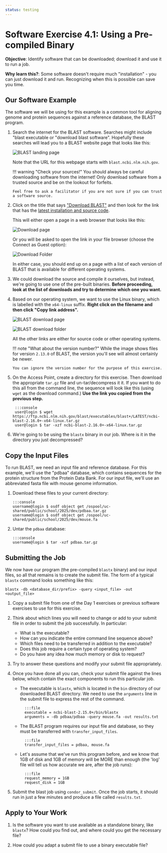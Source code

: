 ```yaml
---
status: testing
---
```


<style type="text/css"> pre em { font-style: normal; background-color: yellow; } pre strong { font-style: normal; font-weight: bold; color: \#008; } </style>

Software Exercise 4.1: Using a Pre-compiled Binary
===================================================

**Objective**: Identify software that can be downloaded; download it and use it to run a job. 

**Why learn this?**: Some software doesn't require much "installation" - you can just 
download it and run. Recognizing when this is possible can save you time. 

Our Software Example
--------------------

The software we will be using for this example is a common tool for
aligning genome and protein sequences against a
reference database, the BLAST program.

1.  Search the internet for the BLAST software.  Searches might include
"blast executable or "download blast software".  Hopefully these
searches will lead you to a BLAST website page that looks like this:

    ![BLAST landing page](files/part1-ex1-blast-landing-page.png)

    Note that the URL for this webpage starts with `blast.ncbi.nlm.nih.gov`.

    !!! warning "Check your sources!"
        You should always be careful downloading software from the internet!
        Only download software from a trusted source and be on the lookout for
        forfeits.

        Feel free to ask a facilitator if you are not sure if you can trust a software source.

1.  Click on the title that says ["Download
BLAST"](files/part1-ex1-blast-front-page.png) and then look for the
link that has the [latest installation and source
code](files/part1-ex1-blast-dl-page.png).  

	This will either open a page in a web browser that looks like this: 
	
	![Download page](files/part1-ex1-blast-dl-list.png)

	Or you will be asked to open the link in your file browser (choose the 
	Connect as Guest option): 
	
	![Download Folder](files/part1-ex1-blast-dl-folder.png)

	In either case, you should end up on a
	page with a list of each version of BLAST that is available for
	different operating systems.

1.  We could download the source and compile it ourselves, but instead,
we're going to use one of the pre-built binaries.  **Before proceeding,
look at the list of downloads and try to determine which one you want.**

1.  Based on our operating system, we want to use the Linux binary,
which is labelled with the `x64-linux` suffix. **Right click on the filename
and then click "Copy link address".**

	![BLAST download page](files/part1-ex1-blast-dl-list-linux.png)

	![BLAST download folder](files/part1-ex1-blast-dl-folder-linux.png)

	All the other links are either for source code or other operating
systems. 

    !!! note "What about the version number?"
        While the image shows files for version `2.13.0` of BLAST, 
        the version you'll see will almost certainly be newer. 

        You can ignore the version number for the purpose of this exercise.
	
1. On the Access Point, create a directory for
this exercise. Then download the appropriate `tar.gz` file and un-tar/decompress it
it. If you want to do this all from the command line, the sequence will 
look like this (using `wget` as the download command.) **Use the link you copied from
the previous step.**

        :::console
        user@login $ wget https://ftp.ncbi.nlm.nih.gov/blast/executables/blast+/LATEST/ncbi-blast-2.16.0+-x64-linux.tar.gz
        user@login $ tar -xzf ncbi-blast-2.16.0+-x64-linux.tar.gz

1.  We're going to be using the `blastx` binary in our job. Where is it
in the directory you just decompressed?

Copy the Input Files
--------------------

To run BLAST, we need an input file and reference database. For this
example, we'll use the "pdbaa" database, which contains sequences for
the protein structure from the Protein Data Bank. For our input file,
we'll use an abbreviated fasta file with mouse genome information.

1.  Download these files to your current directory: 

        :::console
        username@login $ osdf object get /ospool/uc-shared/public/school/2025/dev/pdbaa.tar.gz
        username@login $ osdf object get /ospool/uc-shared/public/school/2025/dev/mouse.fa

1.  Untar the `pdbaa` database: 

        :::console
        username@login $ tar -xzf pdbaa.tar.gz


Submitting the Job
------------------

We now have our program (the pre-compiled `blastx` binary) and our input
files, so all that remains is to create the submit file. The form of a
typical `blastx` command looks something like this:

```file
blastx -db <database_dir/prefix> -query <input_file> -out <output_file>
```

1.   Copy a submit file from one of the Day 1 exercises or previous 
software exercises to use for this exercise. 

1. Think about which lines you will need to change or add to your submit
file in order to submit the job successfully. In particular:    
	-   What is the executable?
	-   How can you indicate the entire command line sequence above?
	-   Which files need to be transferred in addition to the
executable?
	-   Does this job require a certain type of operating system?
	-   Do you have any idea how much memory or disk to request?

1. Try to answer these questions and modify your submit file
appropriately.

1. Once you have done all you can, check your submit file against the
lines below, which contain the exact components to run this particular
job.

    * The executable is `blastx`, which is located in the `bin`
directory of our downloaded BLAST directory. We need to use the
`arguments` line in the submit file to express the rest of the command. 
    
            :::file
            executable = ncbi-blast-2.15.0+/bin/blastx
            arguments = -db pdbaa/pdbaa -query mouse.fa -out results.txt

    * The BLAST program requires our input file and database, so they
must be transferred with `transfer_input_files`. 
    
            :::file
            transfer_input_files = pdbaa, mouse.fa
	    
    * Let's assume that we've run this program before, and we know that
1GB of disk and 1GB of memory will be MORE than enough (the 'log' file
will tell us how accurate we are, after the job runs): 
    
            :::file
            request_memory = 1GB
	    	request_disk = 1GB

1. Submit the blast job using `condor_submit`. Once the job starts, it
should run in just a few minutes and produce a file called
`results.txt`.

Apply to Your Work
------------------

1. Is the software you want to use available as a standalone binary, like `blastx`?
   How could you find out, and where could you get the necessary file?

2. How could you adapt a submit file to use a binary executable file?
